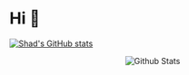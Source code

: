 # Hi 👋
[![Shad's GitHub stats](https://github-readme-stats.vercel.app/api?username=shad-ct)](https://github.com/anuraghazra/github-readme-stats)
<p align="center">
        <img src="https://raw.githubusercontent.com/mayhemantt/mayhemantt/Update/svg/Bottom.svg" alt="Github Stats" />
</p>
